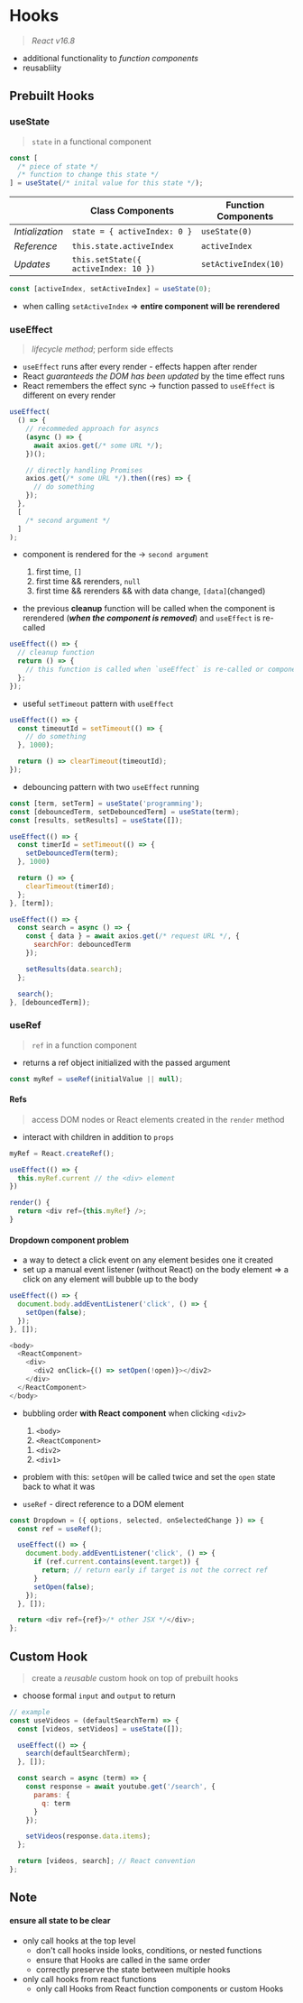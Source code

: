 # Hooks

> _React v16.8_&nbsp;

- additional functionality to _function components_
- reusabliity

## Prebuilt Hooks

### useState

> `state` in a functional component

```javascript
const [
  /* piece of state */
  /* function to change this state */
] = useState(/* inital value for this state */);
```

|                 | **Class Components**                 | **Function Components** |
| --------------- | ------------------------------------ | ----------------------- |
| _Intialization_ | `state = { activeIndex: 0 }`         | `useState(0)`           |
| _Reference_     | `this.state.activeIndex`             | `activeIndex`           |
| _Updates_       | `this.setState({ activeIndex: 10 })` | `setActiveIndex(10)`    |

```js
const [activeIndex, setActiveIndex] = useState(0);
```

- when calling `setActiveIndex` => **entire component will be rerendered**

### useEffect

> _lifecycle method_; perform side effects

- `useEffect` runs after every render - effects happen after render
- React _guaranteeds the DOM has been updated_ by the time effect runs
- React remembers the effect sync &rarr; function passed to `useEffect` is different on every render

```js
useEffect(
  () => {
    // recommeded approach for asyncs
    (async () => {
      await axios.get(/* some URL */);
    })();

    // directly handling Promises
    axios.get(/* some URL */).then((res) => {
      // do something
    });
  },
  [
    /* second argument */
  ]
);
```

- component is rendered for the &rarr; `second argument`

  1. first time, `[]`
  2. first time && rerenders, `null`
  3. first time && rerenders && with data change, `[data]`(changed)

- the previous **cleanup** function will be called when the component is rerendered (**_when the component is removed_**) and `useEffect` is re-called

```javascript
useEffect(() => {
  // cleanup function
  return () => {
    // this function is called when `useEffect` is re-called or component is unmount
  };
});
```

- useful `setTimeout` pattern with `useEffect`

```javascript
useEffect(() => {
  const timeoutId = setTimeout(() => {
    // do something
  }, 1000);

  return () => clearTimeout(timeoutId);
});
```

- debouncing pattern with two `useEffect` running

```js
const [term, setTerm] = useState('programming');
const [debouncedTerm, setDebouncedTerm] = useState(term);
const [results, setResults] = useState([]);

useEffect(() => {
  const timerId = setTimeout(() => {
    setDebouncedTerm(term);
  }, 1000)

  return () => {
    clearTimeout(timerId);
  };
}, [term]);

useEffect(() => {
  const search = async () => {
    const { data } = await axios.get(/* request URL */, {
      searchFor: debouncedTerm
    });

    setResults(data.search);
  };

  search();
}, [debouncedTerm]);
```

### useRef

> `ref` in a function component

- returns a ref object initialized with the passed argument

```js
const myRef = useRef(initialValue || null);
```

#### Refs

> access DOM nodes or React elements created in the `render` method

- interact with children in addition to `props`

```js
myRef = React.createRef();

useEffect(() => {
  this.myRef.current // the <div> element
})

render() {
  return <div ref={this.myRef} />;
}
```

#### Dropdown component problem

- a way to detect a click event on any element besides one it created
- set up a manual event listener (without React) on the body element => a click on any element will bubble up to the body

```js
useEffect(() => {
  document.body.addEventListener('click', () => {
    setOpen(false);
  });
}, []);
```

```js
<body>
  <ReactComponent>
    <div>
      <div2 onClick={() => setOpen(!open)}></div2>
    </div>
  </ReactComponent>
</body>
```

- bubbling order **with React component** when clicking `<div2>`
  1. `<body>`
  2. `<ReactComponent>`
  1) `<div2>`
  2) `<div1>`
- problem with this: `setOpen` will be called twice and set the `open` state back to what it was

- `useRef` - direct reference to a DOM element

```js
const Dropdown = ({ options, selected, onSelectedChange }) => {
  const ref = useRef();

  useEffect(() => {
    document.body.addEventListener('click', () => {
      if (ref.current.contains(event.target)) {
        return; // return early if target is not the correct ref
      }
      setOpen(false);
    });
  }, []);

  return <div ref={ref}>/* other JSX */</div>;
};
```

## Custom Hook

> create a _reusable_ custom hook on top of prebuilt hooks

- choose formal `input` and `output` to return

```js
// example
const useVideos = (defaultSearchTerm) => {
  const [videos, setVideos] = useState([]);

  useEffect(() => {
    search(defaultSearchTerm);
  }, []);

  const search = async (term) => {
    const response = await youtube.get('/search', {
      params: {
        q: term
      }
    });

    setVideos(response.data.items);
  };

  return [videos, search]; // React convention
};
```

## Note

#### ensure all state to be clear

- only call hooks at the top level
  - don't call hooks inside looks, conditions, or nested functions
  - ensure that Hooks are called in the same order
  - correctly preserve the state between multiple hooks
- only call hooks from react functions
  - only call Hooks from React function components or custom Hooks
